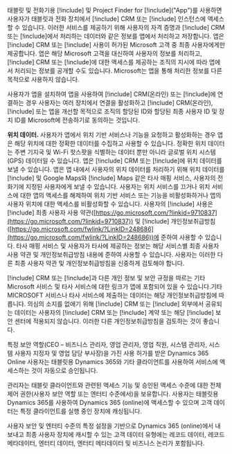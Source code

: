 태블릿 및 전화기용 [!include[](../includes/pn-dynamics-crm.md)] 및 Project Finder for [!include[](../includes/pn-project-finder-dyn-365.md)]("App")를 사용하면 사용자가 태블릿과 전화 장치에서 [!include[](../includes/pn-microsoft-dynamics.md)] CRM 또는 [!include[](../includes/pn-dynamics-crm.md)] 인스턴스에 액세스할 수 있습니다. 이러한 서비스를 제공하기 위해 사용자의 자격 증명과 [!include[](../includes/pn-microsoft-dynamics.md)] CRM 또는 [!include[](../includes/pn-dynamics-crm.md)]에서 처리하는 데이터와 같은 정보를 앱에서 처리하고 저장합니다. 앱은 [!include[](../includes/pn-microsoft-dynamics.md)] CRM 또는 [!include[](../includes/pn-dynamics-crm.md)] 사용이 허가된 Microsoft 고객 중 최종 사용자에게만 제공합니다. 앱은 해당 Microsoft 고객을 대신하여 사용자의 정보를 처리하고, [!include[](../includes/pn-microsoft-dynamics.md)] CRM 또는 [!include[](../includes/pn-dynamics-crm.md)]에 대한 액세스를 제공하는 조직의 지시에 따라 앱에서 처리되는 정보를 공개할 수도 있습니다. Microsoft는 앱을 통해 처리한 정보를 다른 목적으로 사용하지 않습니다.  

사용자가 앱을 설치하여 앱을 사용하여 [!include[](../includes/pn-microsoft-dynamics.md)] CRM(온라인) 또는 [!include[](../includes/pn-crm-online.md)]에 연결하는 경우 사용자는 여러 장치에서 연결을 활성화하고 [!include[](../includes/pn-microsoft-dynamics.md)] CRM(온라인), [!include[](../includes/pn-crm-online.md)] 또는 앱을 개선할 목적으로 조직의 할당된 ID와 할당된 최종 사용자 ID 및 장치 ID를 Microsoft에 전송하기로 동의하는 것입니다.  

**위치 데이터.** 사용자가 앱에서 위치 기반 서비스나 기능을 요청하고 활성화하는 경우 앱은 해당 위치에 대한 정확한 데이터를 수집하고 사용할 수 있습니다. 정확한 위치 데이터는 주변 기지국 및 Wi-Fi 핫스팟을 식별하는 데이터 뿐만 아니라 글로벌 위치 시스템(GPS) 데이터일 수 있습니다. 앱은 [!include[](../includes/pn-microsoft-dynamics.md)] CRM 또는 [!include[](../includes/pn-dynamics-crm.md)]에 위치 데이터를 보낼 수 있습니다. 앱은 앱 내에서 사용자의 위치 데이터를 처리하기 위해 위치 데이터를 [!include[](../includes/pn-bing-maps.md)] 및 Google Maps와 [!include[](../includes/tn-apple.md)] Maps 같은 타사 매핑 서비스, 사용자의 전화기에 지정된 사용자에게 보낼 수 있습니다. 사용자는 위치 서비스를 끄거나 위치 서비스에 대한 앱의 액세스를 해제하여 위치 기반 서비스 또는 기능을 비활성화하거나 앱의 사용자 위치에 대한 액세스를 비활성화할 수 있습니다. 사용자의 [!include[](../includes/pn-bing-maps.md)] 사용은 [!include[](../includes/pn-bing-maps.md)] 최종 사용자 사용 약관([https://go.microsoft.com/?linkid=9710837](https://go.microsoft.com/?linkid=9710837)) 및 [!include[](../includes/pn-bing-maps.md)] 개인정보취급방침([https://go.microsoft.com/fwlink/?LinkID=248686](https://go.microsoft.com/fwlink/?LinkID=248686))에 준하여 사용할 수 있습니다. 타사 매핑 서비스 및 사용자가 타사에 제공하는 정보는 해당 서비스별 최종 사용자 사용 약관 및 개인정보취급방침 내용에 준하여 사용할 수 있습니다. 사용자는 이러한 다른 최종 사용자 약관 및 개인정보취급방침을 신중하게 검토해야 합니다.

[!include[](../includes/pn-microsoft-dynamics.md)] CRM 또는 [!include[](../includes/pn-dynamics-crm.md)]과 다른 개인 정보 및 보안 규정을 따르는 기타 Microsoft 서비스 및 타사 서비스에 대한 링크가 앱에 포함되어 있을 수 있습니다.기타 MICROSOFT 서비스나 타사 서비스에 제출하는 데이터는 해당 개인정보취급방침에 따릅니다. 의심의 소지를 없애기 위해 [!include[](../includes/pn-microsoft-dynamics.md)] CRM 또는 [!include[](../includes/pn-dynamics-crm.md)] 외부에서 공유되는 데이터는 사용자의 [!include[](../includes/pn-microsoft-dynamics.md)] CRM 또는 [!include[](../includes/pn-dynamics-crm.md)] 계약 또는 해당 [!include[](../includes/pn-microsoft-dynamics.md)] 보안 센터에 적용되지 않습니다. 이러한 다른 개인정보취급방침을 검토하는 것이 좋습니다.

특정 보안 역할(CEO – 비즈니스 관리자, 영업 관리자, 영업 직원, 시스템 관리자, 시스템 사용자 지정자 및 영업 담당 부사장)을 가진 사용 허가를 받은 Dynamics 365 Online 사용자는 태블릿용 Dynamics 365와 기타 클라이언트를 사용하여 서비스에 액세스하는 것이 자동으로 승인됩니다.  
  
관리자는 태블릿 클라이언트와 관련된 액세스 기능 및 승인된 액세스 수준에 대한 전체 제어 권한(사용자 보안 역할 또는 엔터티 수준에서)을 보유합니다. 사용자는 태블릿용 Dynamics 365를 사용하여 Dynamics 365 (online)에 액세스할 수 있으며 고객 데이터는 특정 클라이언트를 실행 중인 장치에 캐싱됩니다.  
  
사용자 보안 및 엔터티 수준의 특정 설정을 기반으로 Dynamics 365 (online)에서 내보내고 최종 사용자 장치에 캐시할 수 있는 고객 데이터 유형에는 레코드 데이터, 레코드 메타데이터, 엔터티 데이터, 엔터티 메타데이터 및 비즈니스 논리가 포함됩니다.
